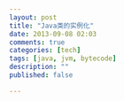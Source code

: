 ```yaml
---
layout: post
title: "Java类的实例化"
date: 2013-09-08 02:03
comments: true
categories: [tech]
tags: [java, jvm, bytecode]
description: ""
published: false

---
```

